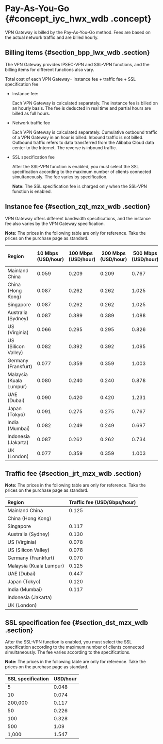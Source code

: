 # Pay-As-You-Go {#concept_iyc_hwx_wdb .concept}

VPN Gateway is billed by the Pay-As-You-Go method. Fees are based on the actual network traffic and are billed hourly.

## Billing items {#section_bpp_lwx_wdb .section}

The VPN Gateway provides IPSEC-VPN and SSL-VPN functions, and the billing items for different functions also vary.

Total cost of each VPN Gateway= instance fee + traffic fee + SSL specification fee

-   Instance fee:

    Each VPN Gateway is calculated separately. The instance fee is billed on an hourly basis. The fee is deducted in real time and partial hours are billed as full hours.

-   Network traffic fee

    Each VPN Gateway is calculated separately. Cumulative outbound traffic of a VPN Gateway in an hour is billed. Inbound traffic is not billed. Outbound traffic refers to data transferred from the Alibaba Cloud data center to the Internet. The reverse is inbound traffic.

-   SSL specification fee

    After the SSL-VPN function is enabled, you must select the SSL specification according to the maximum number of clients connected simultaneously. The fee varies by specification.

    **Note:** The SSL specification fee is charged only when the SSL-VPN function is enabled.


## Instance fee {#section_zqt_mzx_wdb .section}

VPN Gateway offers different bandwidth specifications, and the instance fee also varies by the VPN Gateway specification.

**Note:** The prices in the following table are only for reference. Take the prices on the purchase page as standard.

|Region|10 Mbps \(USD/hour\)|100 Mbps \(USD/hour\)|200 Mbps \(USD/hour\)|500 Mbps \(USD/hour\)|1000 Mbps \(USD/hour\)|
|:-----|:-------------------|:--------------------|---------------------|---------------------|----------------------|
|Mainland China|0.059|0.209|0.209|0.767|0.767|
|China \(Hong Kong\)|0.087|0.262|0.262|1.025|1.025|
|Singapore|0.087|0.262|0.262|1.025|1.025|
|Australia \(Sydney\)|0.087|0.389|0.389|1.088|1.088|
|US \(Virginia\)|0.066|0.295|0.295|0.826|0.826|
|US \(Silicon Valley\)|0.082|0.392|0.392|1.095|1.095|
|Germany \(Frankfurt\)|0.077|0.359|0.359|1.003|1.095|
|Malaysia \(Kuala Lumpur\)|0.080|0.240|0.240|0.878|0.878|
|UAE \(Dubai\)|0.090|0.420|0.420|1.231|1.231|
|Japan \(Tokyo\)|0.091|0.275|0.275|0.767|0.767|
|India \(Mumbai\)|0.082|0.249|0.249|0.697|0.697|
|Indonesia \(Jakarta\)|0.087|0.262|0.262|0.734|0.734|
|UK \(London\)|0.077|0.359|0.359|1.003|1.003|

## Traffic fee {#section_jrt_mzx_wdb .section}

**Note:** The prices in the following table are only for reference. Take the prices on the purchase page as standard.

|Region|Traffic fee \(USD/Gbps/hour\)|
|:-----|:----------------------------|
|Mainland China|0.125|
|China \(Hong Kong\)| |
|Singapore|0.117|
|Australia \(Sydney\)|0.130|
|US \(Virginia\)|0.078|
|US \(Silicon Valley\)|0.078|
|Germany \(Frankfurt\)|0.070|
|Malaysia \(Kuala Lumpur\)|0.125|
|UAE \(Dubai\)|0.447|
|Japan \(Tokyo\)|0.120|
|India \(Mumbai\)|0.117|
|Indonesia \(Jakarta\)| |
|UK \(London\)| |

## SSL specification fee {#section_dst_mzx_wdb .section}

After the SSL-VPN function is enabled, you must select the SSL specification according to the maximum number of clients connected simultaneously. The fee varies according to the specifications.

**Note:** The prices in the following table are only for reference. Take the prices on the purchase page as standard.

|SSL specification|USD/hour|
|:----------------|:-------|
|5|0.048|
|10|0.074|
|200,000|0.117|
|50|0.226|
|100|0.328|
|500|1.09|
|1,000|1.547|

